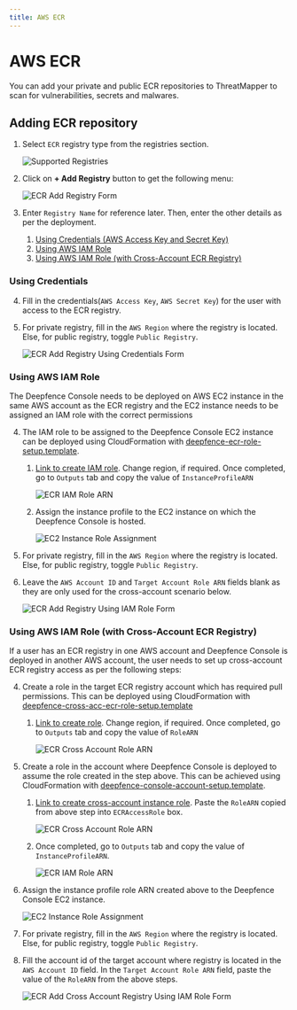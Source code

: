```yaml
---
title: AWS ECR
---
```


# AWS ECR

You can add your private and public ECR repositories to ThreatMapper to scan for vulnerabilities, secrets and malwares.

## Adding ECR repository

1. Select `ECR` registry type from the registries section.

    ![Supported Registries](../img/registry-1.jpg)
2. Click on **+ Add Registry** button to get the following menu:

    ![ECR Add Registry Form](../img/registry-4.png)
3. Enter `Registry Name` for reference later. Then, enter the other details as per the deployment.
    1. [Using Credentials (AWS Access Key and Secret Key)](#using-credentials)
    2. [Using AWS IAM Role](#using-aws-iam-role)
    3. [Using AWS IAM Role (with Cross-Account ECR Registry)](#using-aws-iam-role-with-cross-account-ecr-registry)

### Using Credentials

4. Fill in the credentials(`AWS Access Key`, `AWS Secret Key`) for the user with access to the ECR registry.
5. For private registry, fill in the `AWS Region` where the registry is located. Else, for public registry, toggle `Public Registry`.

    ![ECR Add Registry Using Credentials Form](../img/registry-5.png)

### Using AWS IAM Role

The Deepfence Console needs to be deployed on AWS EC2 instance in the same AWS account as the ECR registry and the EC2 instance needs to be assigned an IAM role with the correct permissions

4. The IAM role to be assigned to the Deepfence Console EC2 instance can be deployed using CloudFormation with [deepfence-ecr-role-setup.template](https://deepfence-public.s3.amazonaws.com/ecr/deepfence-ecr-role-setup.template).
    1. [Link to create IAM role](https://us-east-1.console.aws.amazon.com/cloudformation/home?region=us-east-1#/stacks/create/review?templateURL=https://deepfence-public.s3.amazonaws.com/ecr/deepfence-ecr-role-setup.template&stackName=Deepfence-ECR-Read-Only-Role). Change region, if required. Once completed, go to `Outputs` tab and copy the value of `InstanceProfileARN`

        ![ECR IAM Role ARN](../img/registry-6.png)
    2. Assign the instance profile to the EC2 instance on which the Deepfence Console is hosted.

        ![EC2 Instance Role Assignment](../img/registry-7.png)
5. For private registry, fill in the `AWS Region` where the registry is located. Else, for public registry, toggle `Public Registry`.
6. Leave the `AWS Account ID` and `Target Account Role ARN` fields blank as they are only used for the cross-account scenario below.

    ![ECR Add Registry Using IAM Role Form](../img/registry-8.png)

### Using AWS IAM Role (with Cross-Account ECR Registry)

If a user has an ECR registry in one AWS account and Deepfence Console is deployed in another AWS account, the user needs to set up cross-account ECR registry access as per the following steps:

4. Create a role in the target ECR registry account which has required pull permissions. This can be deployed using CloudFormation with [deepfence-cross-acc-ecr-role-setup.template](https://deepfence-public.s3.amazonaws.com/cross-account-ecr/deepfence-ecr-role-setup.template)
    1. [Link to create role](https://us-east-1.console.aws.amazon.com/cloudformation/home?region=us-east-1#/stacks/create/review?templateURL=https://deepfence-public.s3.amazonaws.com/cross-account-ecr/deepfence-ecr-role-setup.template&stackName=Deepfence-ECR-Cross-Account-Read-Only-Role). Change region, if required. Once completed, go to `Outputs` tab and copy the value of `RoleARN`

        ![ECR Cross Account Role ARN](../img/registry-9.png)
5. Create a role in the account where Deepfence Console is deployed to assume the role created in the step above. This can be achieved using CloudFormation with [deepfence-console-account-setup.template](https://deepfence-public.s3.amazonaws.com/cross-account-ecr/deepfence-console-account-setup.template).
    1. [Link to create cross-account instance role](https://us-east-1.console.aws.amazon.com/cloudformation/home?region=us-east-1#/stacks/create/review?templateURL=https://deepfence-public.s3.amazonaws.com/cross-account-ecr/deepfence-console-account-setup.template&stackName=Deepfence-Cross-Account-ECR-Access-Role). Paste the `RoleARN` copied from above step into `ECRAccessRole` box.

        ![ECR Cross Account Role ARN](../img/registry-10.png)
    2. Once completed, go to `Outputs` tab and copy the value of `InstanceProfileARN`.

        ![ECR IAM Role ARN](../img/registry-6.png)

6. Assign the instance profile role ARN created above to the Deepfence Console EC2 instance.

    ![EC2 Instance Role Assignment](../img/registry-7.png)
7. For private registry, fill in the `AWS Region` where the registry is located. Else, for public registry, toggle `Public Registry`.
8. Fill the account id of the target account where registry is located in the `AWS Account ID` field. In the `Target Account Role ARN` field, paste the value of the `RoleARN` from the above steps.

    ![ECR Add Cross Account Registry Using IAM Role Form](../img/registry-11.png)
